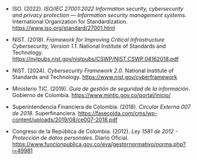 
- ISO. (2022). *ISO/IEC 27001:2022 Information security, cybersecurity and privacy protection — Information security management systems*. International Organization for Standardization. https://www.iso.org/standard/27001.html  

- NIST. (2018). *Framework for Improving Critical Infrastructure Cybersecurity, Version 1.1*. National Institute of Standards and Technology. https://nvlpubs.nist.gov/nistpubs/CSWP/NIST.CSWP.04162018.pdf  

- NIST. (2024). *Cybersecurity Framework 2.0*. National Institute of Standards and Technology. https://www.nist.gov/cyberframework  

- Ministerio TIC. (2019). *Guía de gestión de seguridad de la información*. Gobierno de Colombia. https://www.mintic.gov.co/portal/inicio/  

- Superintendencia Financiera de Colombia. (2018). *Circular Externa 007 de 2018*. Superfinanciera. https://fasecolda.com/cms/wp-content/uploads/2019/08/ce007-2018.pdf  

- Congreso de la República de Colombia. (2012). *Ley 1581 de 2012 - Protección de datos personales*. Diario Oficial. https://www.funcionpublica.gov.co/eva/gestornormativo/norma.php?i=49981